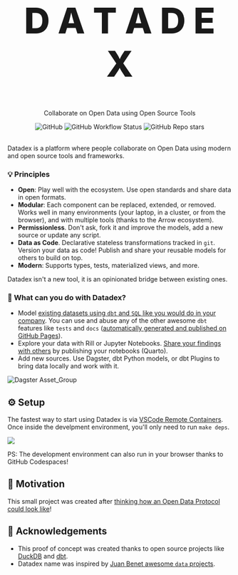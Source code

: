 <p align="center">
  <h1 style="font-size:80px; font-weight: 800;" align="center">D A T A D E X</h1>
  <p align="center">Collaborate on Open Data using Open Source Tools</a> </p>
</p>

<div align="center">
  <img alt="GitHub" src="https://img.shields.io/github/license/davidgasquez/datadex?style=flat-square">
  <img alt="GitHub Workflow Status" src="https://img.shields.io/github/actions/workflow/status/davidgasquez/datadex/ci.yml?style=flat-square">
  <img alt="GitHub Repo stars" src="https://img.shields.io/github/stars/davidgasquez/datadex?style=flat-square">
</div>

<br>

Datadex is a platform where people collaborate on Open Data using modern and open source tools and frameworks.

### 💡 Principles

- **Open**: Play well with the ecosystem. Use open standards and share data in open formats.
- **Modular**: Each component can be replaced, extended, or removed. Works well in many environments (your laptop, in a cluster, or from the browser), and with multiple tools (thanks to the Arrow ecosystem).
- **Permissionless**. Don't ask, fork it and improve the models, add a new source or update any script.
- **Data as Code**. Declarative stateless transformations tracked in `git`. Version your data as code! Publish and share your reusable models for others to build on top.
- **Modern**: Supports types, tests, materialized views, and more.

Datadex isn't a new tool, it is an opinionated bridge between existing ones.

### 🚀 What can you do with Datadex?

- Model [existing datasets using `dbt` and `SQL` like you would do in your company](dbt/models/climate/sources.yml). You can use and abuse any of the other awesome `dbt` features like `tests` and `docs` ([automatically generated and published on GitHub Pages](https://davidgasquez.github.io/datadex/docs)).
- Explore your data with Rill or Jupyter Notebooks. [Share your findings with others](https://davidgasquez.github.io/datadex/notebooks/2023-05-06-quarto.html) by publishing your notebooks (Quarto).
- Add new sources. Use Dagster, dbt Python models, or dbt Plugins to bring data locally and work with it.

![Dagster Asset_Group](https://github.com/davidgasquez/datadex/assets/1682202/92984525-66bc-4410-8cb0-bd1b0cbfaf1d)


## ⚙️ Setup

The fastest way to start using Datadex is via [VSCode Remote Containers](https://code.visualstudio.com/docs/remote/containers). Once inside the develpment environment, you'll only need to run `make deps`.

[![](https://github.com/codespaces/badge.svg)](https://codespaces.new/davidgasquez/datadex)

PS: The development environment can also run in your browser thanks to GitHub Codespaces!

## 🎯 Motivation

This small project was created after [thinking how an Open Data Protocol could look like](https://publish.obsidian.md/davidgasquez/Open+Data)!

## 👏 Acknowledgements

- This proof of concept was created thanks to open source projects like [DuckDB](https://www.duckdb.org/) and [dbt](https://getdbt.com).
- Datadex name was inspired by [Juan Benet awesome `data` projects](https://juan.benet.ai/blog/2014-03-11-discussion-scienceexchange/).
